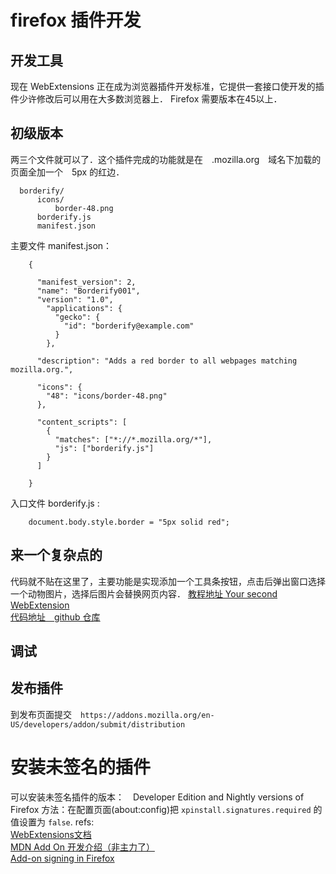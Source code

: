 # firefox 插件开发

## 开发工具
现在 WebExtensions 正在成为浏览器插件开发标准，它提供一套接口使开发的插件少许修改后可以用在大多数浏览器上．
Firefox 需要版本在45以上．

## 初级版本
两三个文件就可以了．这个插件完成的功能就是在　.mozilla.org　域名下加载的页面全加一个　5px 的红边．
```
  borderify/
      icons/
          border-48.png
      borderify.js
      manifest.json
```
主要文件 manifest.json：
```
    {

      "manifest_version": 2,
      "name": "Borderify001",
      "version": "1.0",
        "applications": {
          "gecko": {
            "id": "borderify@example.com"
          }
        },

      "description": "Adds a red border to all webpages matching mozilla.org.",

      "icons": {
        "48": "icons/border-48.png"
      },

      "content_scripts": [
        {
          "matches": ["*://*.mozilla.org/*"],
          "js": ["borderify.js"]
        }
      ]

    }
```
入口文件 borderify.js :
```
    document.body.style.border = "5px solid red";
```
## 来一个复杂点的
代码就不贴在这里了，主要功能是实现添加一个工具条按钮，点击后弹出窗口选择一个动物图片，选择后图片会替换网页内容．
[教程地址 Your second WebExtension](https://developer.mozilla.org/en-US/Add-ons/WebExtensions/Your_second_WebExtension)  
[代码地址　github 仓库](https://github.com/mdn/webextensions-examples/tree/master/beastify)  

## 调试

## 发布插件
到发布页面提交　`https://addons.mozilla.org/en-US/developers/addon/submit/distribution`

# 安装未签名的插件
可以安装未签名插件的版本：　Developer Edition and Nightly versions of Firefox
方法：在配置页面(about:config)把 `xpinstall.signatures.required` 的值设置为 `false`.
refs:  
[WebExtensions文档](https://developer.mozilla.org/en-US/Add-ons/WebExtensions)  
[MDN Add On 开发介绍（非主力了）](https://developer.mozilla.org/en-US/Add-ons)  
[Add-on signing in Firefox](https://support.mozilla.org/en-US/kb/add-on-signing-in-firefox?as=u&utm_source=inproduct#w_what-can-i-do-if-firefox-disables-an-installed-add-on)  
